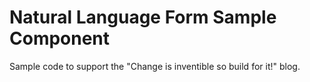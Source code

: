 Natural Language Form Sample Component
======================================

Sample code to support the "Change is inventible so build for it!" blog.